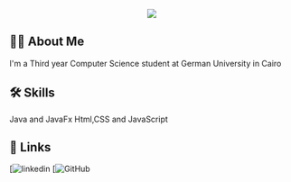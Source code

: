 <p align="center">
  <img src="https://readme-typing-svg.demolab.com/?lines=Hello%2C+I'm+mohamad+Rageh!;I'm a Third year Computer Science student at German University in Cairo" style="color:mix" />
</p>


## 👨‍💻 About Me
I'm a Third year Computer Science student at German University in Cairo


## 🛠 Skills
Java and JavaFx
Html,CSS and JavaScript


## 🔗 Links
[![linkedin](https://www.linkedin.com/in/mohamad-rageh-7aa640263/)
[![GitHub](https://github.com/RagehM)

